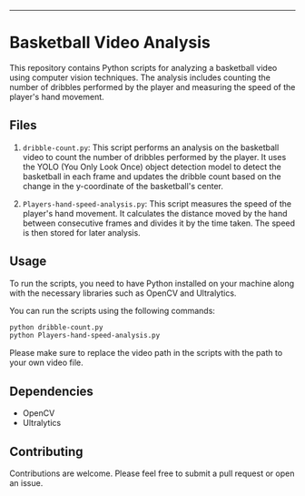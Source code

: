 ---

# Basketball Video Analysis

This repository contains Python scripts for analyzing a basketball video using computer vision techniques. The analysis includes counting the number of dribbles performed by the player and measuring the speed of the player's hand movement.

## Files

1. `dribble-count.py`: This script performs an analysis on the basketball video to count the number of dribbles performed by the player. It uses the YOLO (You Only Look Once) object detection model to detect the basketball in each frame and updates the dribble count based on the change in the y-coordinate of the basketball's center.

2. `Players-hand-speed-analysis.py`: This script measures the speed of the player's hand movement. It calculates the distance moved by the hand between consecutive frames and divides it by the time taken. The speed is then stored for later analysis.

## Usage

To run the scripts, you need to have Python installed on your machine along with the necessary libraries such as OpenCV and Ultralytics.

You can run the scripts using the following commands:

```bash
python dribble-count.py
python Players-hand-speed-analysis.py
```

Please make sure to replace the video path in the scripts with the path to your own video file.

## Dependencies

- OpenCV
- Ultralytics

## Contributing

Contributions are welcome. Please feel free to submit a pull request or open an issue.
